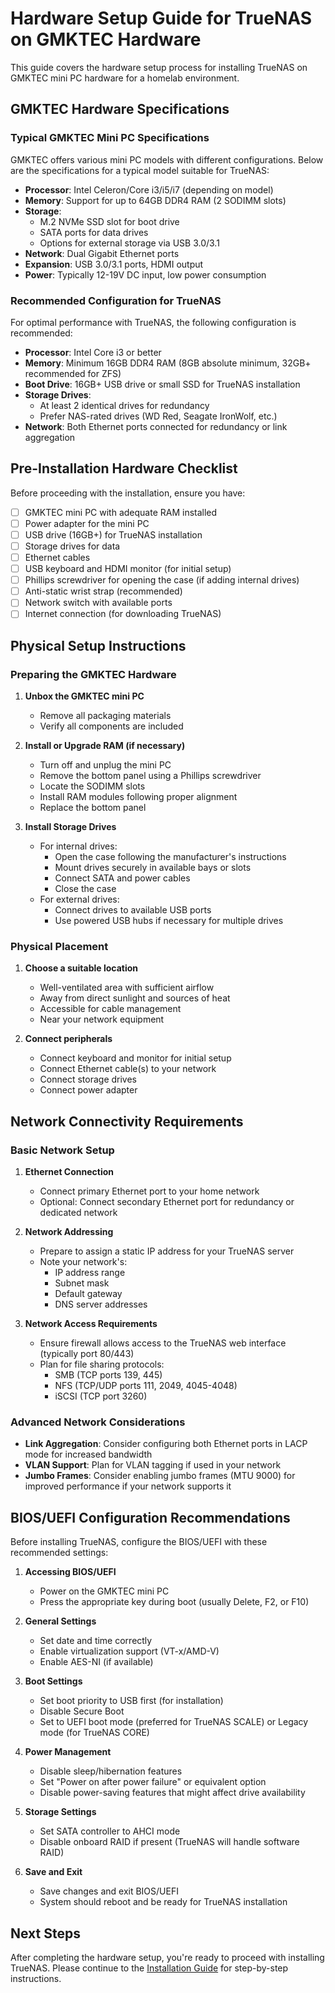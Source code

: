 # Hardware Setup Guide for TrueNAS on GMKTEC Hardware

This guide covers the hardware setup process for installing TrueNAS on GMKTEC mini PC hardware for a homelab environment.

## GMKTEC Hardware Specifications

### Typical GMKTEC Mini PC Specifications
GMKTEC offers various mini PC models with different configurations. Below are the specifications for a typical model suitable for TrueNAS:

- **Processor**: Intel Celeron/Core i3/i5/i7 (depending on model)
- **Memory**: Support for up to 64GB DDR4 RAM (2 SODIMM slots)
- **Storage**:
  - M.2 NVMe SSD slot for boot drive
  - SATA ports for data drives
  - Options for external storage via USB 3.0/3.1
- **Network**: Dual Gigabit Ethernet ports
- **Expansion**: USB 3.0/3.1 ports, HDMI output
- **Power**: Typically 12-19V DC input, low power consumption

### Recommended Configuration for TrueNAS
For optimal performance with TrueNAS, the following configuration is recommended:

- **Processor**: Intel Core i3 or better
- **Memory**: Minimum 16GB DDR4 RAM (8GB absolute minimum, 32GB+ recommended for ZFS)
- **Boot Drive**: 16GB+ USB drive or small SSD for TrueNAS installation
- **Storage Drives**: 
  - At least 2 identical drives for redundancy
  - Prefer NAS-rated drives (WD Red, Seagate IronWolf, etc.)
- **Network**: Both Ethernet ports connected for redundancy or link aggregation

## Pre-Installation Hardware Checklist

Before proceeding with the installation, ensure you have:

- [ ] GMKTEC mini PC with adequate RAM installed
- [ ] Power adapter for the mini PC
- [ ] USB drive (16GB+) for TrueNAS installation
- [ ] Storage drives for data
- [ ] Ethernet cables
- [ ] USB keyboard and HDMI monitor (for initial setup)
- [ ] Phillips screwdriver for opening the case (if adding internal drives)
- [ ] Anti-static wrist strap (recommended)
- [ ] Network switch with available ports
- [ ] Internet connection (for downloading TrueNAS)

## Physical Setup Instructions

### Preparing the GMKTEC Hardware

1. **Unbox the GMKTEC mini PC**
   - Remove all packaging materials
   - Verify all components are included

2. **Install or Upgrade RAM (if necessary)**
   - Turn off and unplug the mini PC
   - Remove the bottom panel using a Phillips screwdriver
   - Locate the SODIMM slots
   - Install RAM modules following proper alignment
   - Replace the bottom panel

3. **Install Storage Drives**
   - For internal drives:
     - Open the case following the manufacturer's instructions
     - Mount drives securely in available bays or slots
     - Connect SATA and power cables
     - Close the case
   - For external drives:
     - Connect drives to available USB ports
     - Use powered USB hubs if necessary for multiple drives

### Physical Placement

1. **Choose a suitable location**
   - Well-ventilated area with sufficient airflow
   - Away from direct sunlight and sources of heat
   - Accessible for cable management
   - Near your network equipment

2. **Connect peripherals**
   - Connect keyboard and monitor for initial setup
   - Connect Ethernet cable(s) to your network
   - Connect storage drives
   - Connect power adapter

## Network Connectivity Requirements

### Basic Network Setup

1. **Ethernet Connection**
   - Connect primary Ethernet port to your home network
   - Optional: Connect secondary Ethernet port for redundancy or dedicated network

2. **Network Addressing**
   - Prepare to assign a static IP address for your TrueNAS server
   - Note your network's:
     - IP address range
     - Subnet mask
     - Default gateway
     - DNS server addresses

3. **Network Access Requirements**
   - Ensure firewall allows access to the TrueNAS web interface (typically port 80/443)
   - Plan for file sharing protocols:
     - SMB (TCP ports 139, 445)
     - NFS (TCP/UDP ports 111, 2049, 4045-4048)
     - iSCSI (TCP port 3260)

### Advanced Network Considerations

- **Link Aggregation**: Consider configuring both Ethernet ports in LACP mode for increased bandwidth
- **VLAN Support**: Plan for VLAN tagging if used in your network
- **Jumbo Frames**: Consider enabling jumbo frames (MTU 9000) for improved performance if your network supports it

## BIOS/UEFI Configuration Recommendations

Before installing TrueNAS, configure the BIOS/UEFI with these recommended settings:

1. **Accessing BIOS/UEFI**
   - Power on the GMKTEC mini PC
   - Press the appropriate key during boot (usually Delete, F2, or F10)

2. **General Settings**
   - Set date and time correctly
   - Enable virtualization support (VT-x/AMD-V)
   - Enable AES-NI (if available)

3. **Boot Settings**
   - Set boot priority to USB first (for installation)
   - Disable Secure Boot
   - Set to UEFI boot mode (preferred for TrueNAS SCALE) or Legacy mode (for TrueNAS CORE)

4. **Power Management**
   - Disable sleep/hibernation features
   - Set "Power on after power failure" or equivalent option
   - Disable power-saving features that might affect drive availability

5. **Storage Settings**
   - Set SATA controller to AHCI mode
   - Disable onboard RAID if present (TrueNAS will handle software RAID)

6. **Save and Exit**
   - Save changes and exit BIOS/UEFI
   - System should reboot and be ready for TrueNAS installation

## Next Steps

After completing the hardware setup, you're ready to proceed with installing TrueNAS. Please continue to the [Installation Guide](installation-guide.md) for step-by-step instructions.

